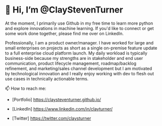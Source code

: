 # 👋 Hi, I’m @ClayStevenTurner

At the moment, I primarily use Github in my free time to learn more python and explore innovations in machine learning. If you'd like to connect or get some work done together, please find me over on LinkedIn. 

Professionally, I am a product owner/manager. I have worked for large and small enterprises on projects as short as a single on-premise feature update to a full enterprise cloud platform launch. My daily workload is typically business-side because my strengths are in stakeholder and end user communication, product lifecycle management, roadmap/backlog refinement, and marketing/sales channel development but I am motivated by technological innovation and I really enjoy working with dev to flesh out use cases in technically actionable terms.

📫 How to reach me: 

-	[Portfolio] https://claysteventurner.github.io/

-	[LinkedIn] https://www.linkedin.com/in/clayturner/

-	[Twitter] https://twitter.com/claysturner


<!---
ClayStevenTurner/ClayStevenTurner is a ✨ special ✨ repository because its `README.md` (this file) appears on your GitHub profile.
You can click the Preview link to take a look at your changes.
--->
